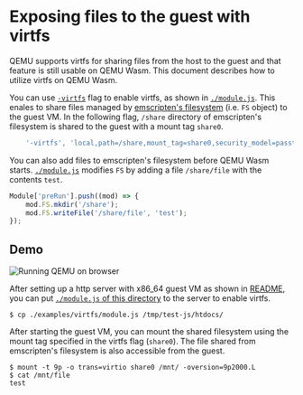 # Exposing files to the guest with virtfs

QEMU supports virtfs for sharing files from the host to the guest and that feature is still usable on QEMU Wasm.
This document describes how to utilize virtfs on QEMU Wasm.

You can use [`-virtfs`](https://www.qemu.org/docs/master/system/qemu-manpage.html) flag to enable virtfs, as shown in [`./module.js`](./module.js).
This enales to share files managed by [emscripten's filesystem](https://emscripten.org/docs/porting/files/file_systems_overview.html) (i.e. `FS` object) to the guest VM.
In the following flag, `/share` directory of emscripten's filesystem is shared to the guest with a mount tag `share0`.

```js
    '-virtfs', 'local,path=/share,mount_tag=share0,security_model=passthrough,id=share0',
```

You can also add files to emscripten's filesystem before QEMU Wasm starts.
[`./module.js`](./module.js) modifies `FS` by adding a file `/share/file` with the contents `test`.

```js
Module['preRun'].push((mod) => {
    mod.FS.mkdir('/share');
    mod.FS.writeFile('/share/file', 'test');
});
```

## Demo

![Running QEMU on browser](../../images/x86_64-virtfs.png)

After setting up a http server with x86_64 guest VM as shown in [README](../../README.md), you can put [`./module.js` of this directory](./module.js) to the server to enable virtfs.

```console
$ cp ./examples/virtfs/module.js /tmp/test-js/htdocs/
```

After starting the guest VM, you can mount the shared filesystem using the mount tag specified in the virtfs flag (`share0`).
The file shared from emscripten's filesystem is also accessible from the guest.

```console
$ mount -t 9p -o trans=virtio share0 /mnt/ -oversion=9p2000.L
$ cat /mnt/file
test
```
